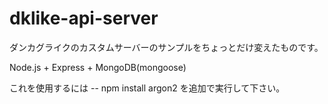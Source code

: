 # dklike-api-server

ダンカグライクのカスタムサーバーのサンプルをちょっとだけ変えたものです。  

Node.js + Express + MongoDB(mongoose)

これを使用するには
-- npm install argon2
を追加で実行して下さい。
